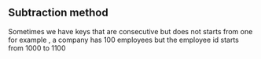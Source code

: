 ## Subtraction method

Sometimes we have keys that are consecutive but does not starts from one <br/>
for example , a company has 100 employees but the employee id starts from 1000 to 1100<br/> 